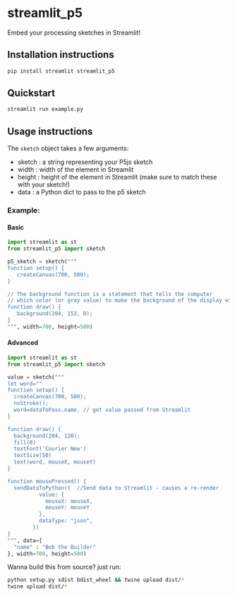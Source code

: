 # streamlit_p5

Embed your processing sketches in Streamlit!

## Installation instructions

```sh
pip install streamlit streamlit_p5
```

## Quickstart

```python
streamlit run example.py
```

## Usage instructions

The `sketch` object takes a few arguments: 

- sketch : a string representing your P5js sketch
- width : width of the element in Streamlit
- height : height of the element in Streamlit (make sure to match these with your sketch!)
- data : a Python dict to pass to the p5 sketch

### Example:

#### Basic 

```python
import streamlit as st
from streamlit_p5 import sketch

p5_sketch = sketch("""
function setup() {
   createCanvas(700, 500);
}

// The background function is a statement that tells the computer
// which color (or gray value) to make the background of the display window 
function draw() {
   background(204, 153, 0);
}
""", width=700, height=500)
```

#### Advanced

```python
import streamlit as st
from streamlit_p5 import sketch

value = sketch("""
let word=""
function setup() { 
  createCanvas(700, 500);
  noStroke();
  word=dataToPass.name. // get value passed from Streamlit
}

function draw() {
  background(204, 120);
  fill(0)
  textFont('Courier New')
  textSize(50)
  text(word, mouseX, mouseY)
}

function mousePressed() {
  sendDataToPython({  //Send data to Streamlit - causes a re-render
          value: {
            mouseX: mouseX,
            mouseY: mouseY
          },
          dataType: "json",
        })
}
""", data={
  "name" : "Bob the Builder"
}, width=700, height=500)
```

Wanna build this from source? just run: 

```sh
python setup.py sdist bdist_wheel && twine upload dist/*
twine upload dist/*
```